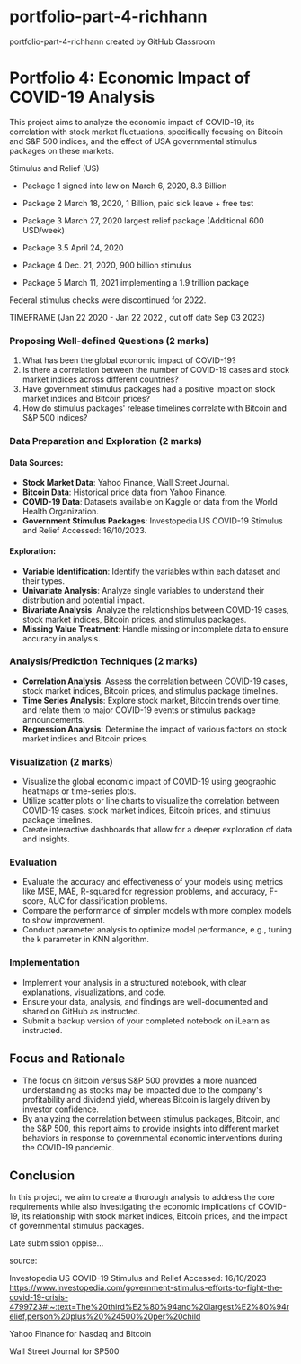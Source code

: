 # portfolio-part-4-richhann
portfolio-part-4-richhann created by GitHub Classroom

# Portfolio 4: Economic Impact of COVID-19 Analysis

This project aims to analyze the economic impact of COVID-19, its correlation with stock market fluctuations, specifically focusing on Bitcoin and S&P 500 indices, and the effect of USA governmental stimulus packages on these markets. 

Stimulus and Relief (US)

- Package 1 signed into law on March 6, 2020, 8.3 Billion

- Package 2 March 18, 2020, 1 Billion, paid sick leave + free test

- Package 3 March 27, 2020 largest relief package (Additional 600 USD/week)

- Package 3.5 April 24, 2020

- Package 4 Dec. 21, 2020, 900 billion stimulus

- Package 5 March 11, 2021 implementing a 1.9 trillion package

Federal stimulus checks were discontinued for 2022.

TIMEFRAME (Jan 22 2020 - Jan 22 2022 , cut off date Sep 03 2023)

### Proposing Well-defined Questions (2 marks)

1. What has been the global economic impact of COVID-19?
2. Is there a correlation between the number of COVID-19 cases and stock market indices across different countries?
3. Have government stimulus packages had a positive impact on stock market indices and Bitcoin prices?
4. How do stimulus packages' release timelines correlate with Bitcoin and S&P 500 indices?

### Data Preparation and Exploration (2 marks)

#### Data Sources:

- **Stock Market Data**: Yahoo Finance, Wall Street Journal.
- **Bitcoin Data**: Historical price data from Yahoo Finance.
- **COVID-19 Data**: Datasets available on Kaggle or data from the World Health Organization.
- **Government Stimulus Packages**: Investopedia US COVID-19 Stimulus and Relief Accessed: 16/10/2023.

#### Exploration:
- **Variable Identification**: Identify the variables within each dataset and their types.
- **Univariate Analysis**: Analyze single variables to understand their distribution and potential impact.
- **Bivariate Analysis**: Analyze the relationships between COVID-19 cases, stock market indices, Bitcoin prices, and stimulus packages.
- **Missing Value Treatment**: Handle missing or incomplete data to ensure accuracy in analysis.

### Analysis/Prediction Techniques (2 marks)
- **Correlation Analysis**: Assess the correlation between COVID-19 cases, stock market indices, Bitcoin prices, and stimulus package timelines.
- **Time Series Analysis**: Explore stock market, Bitcoin trends over time, and relate them to major COVID-19 events or stimulus package announcements.
- **Regression Analysis**: Determine the impact of various factors on stock market indices and Bitcoin prices.

### Visualization (2 marks)
- Visualize the global economic impact of COVID-19 using geographic heatmaps or time-series plots.
- Utilize scatter plots or line charts to visualize the correlation between COVID-19 cases, stock market indices, Bitcoin prices, and stimulus package timelines.
- Create interactive dashboards that allow for a deeper exploration of data and insights.

### Evaluation
- Evaluate the accuracy and effectiveness of your models using metrics like MSE, MAE, R-squared for regression problems, and accuracy, F-score, AUC for classification problems.
- Compare the performance of simpler models with more complex models to show improvement.
- Conduct parameter analysis to optimize model performance, e.g., tuning the k parameter in KNN algorithm.

### Implementation
- Implement your analysis in a structured notebook, with clear explanations, visualizations, and code.
- Ensure your data, analysis, and findings are well-documented and shared on GitHub as instructed.
- Submit a backup version of your completed notebook on iLearn as instructed.

## Focus and Rationale
- The focus on Bitcoin versus S&P 500 provides a more nuanced understanding as stocks may be impacted due to the company's profitability and dividend yield, whereas Bitcoin is largely driven by investor confidence.
- By analyzing the correlation between stimulus packages, Bitcoin, and the S&P 500, this report aims to provide insights into different market behaviors in response to governmental economic interventions during the COVID-19 pandemic.

## Conclusion
In this project, we aim to create a thorough analysis to address the core requirements while also investigating the economic implications of COVID-19, its relationship with stock market indices, Bitcoin prices, and the impact of governmental stimulus packages.


Late submission oppise...

source: 

Investopedia US COVID-19 Stimulus and Relief Accessed: 16/10/2023
https://www.investopedia.com/government-stimulus-efforts-to-fight-the-covid-19-crisis-4799723#:~:text=The%20third%E2%80%94and%20largest%E2%80%94relief,person%20plus%20%24500%20per%20child

Yahoo Finance for Nasdaq and Bitcoin

Wall Street Journal for SP500 

